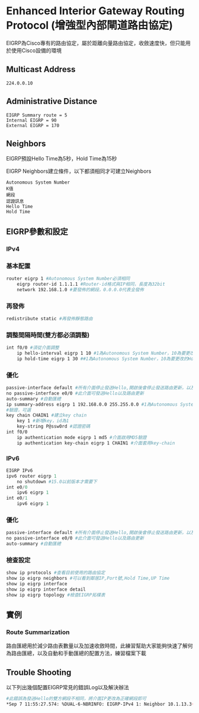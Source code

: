# Enhanced Interior Gateway Routing Protocol (增強型內部閘道路由協定) #

EIGRP為Cisco專有的路由協定，屬於距離向量路由協定，收斂速度快，但只能用於使用Cisco設備的環境


## Multicast Address ##


	224.0.0.10

## Administrative Distance ##

	EIGRP Summary route = 5
	Internal EIGRP = 90
	External EIGRP = 170

## Neighbors ##

EIGRP預設Hello Time為5秒，Hold Time為15秒

EIGRP Neighbors建立條件，以下都須相同才可建立Neighbors 
	
	Autonomous System Number
	K值
	網段
	認證訊息
	Hello Time
	Hold Time



## EIGRP參數和設定 ##

### IPv4 ###

### 基本配置 ###

```bash
router eigrp 1 #Autonomous System Number必須相同
	eigrp router-id 1.1.1.1 #Router-id格式與IP相同，長度為32bit
	network 192.168.1.0 #要發佈的網段，0.0.0.0代表全發佈
```

### 再發佈 ###

```bash
redistribute static #再發佈靜態路由 
```

### 調整間隔時間(雙方都必須調整) ###

```bash
int f0/0 #須從介面調整
	ip hello-interval eigrp 1 10 #1為Autonomous System Number，10為要更改的Hello間隔
	ip hold-time eigrp 1 30 ##1為Autonomous System Number，10為要更改的Hold間隔
```

### 優化 ###

```bash
passive-interface default #所有介面停止發送Hello,開啟後會停止發送路由更新，以及傳入的路由更新
no passive-interface e0/0 #此介面可發送Hello以及路由更新
auto-summary #自動匯總
ip summary-address eigrp 1 192.168.0.0 255.255.0.0 #1為Autonomous System Number，之後為匯總的範圍
#驗證，可選
key chain CHAIN1 #建立key chain
	key 1 #新增key，id為1
	key-string P@ssw0rd #認證密碼	
int f0/0 
    ip authentication mode eigrp 1 md5 #介面啟用MD5驗證
	ip authentication key-chain eigrp 1 CHAIN1 #介面套用key-chain
```	


### IPv6 ###

```powershell
EIGRP IPv6 
ipv6 router eigrp 1 
	no shutdown #15.0以前版本才需要下 
int e0/0 
	ipv6 eigrp 1 
int e0/1 
	ipv6 eigrp 1
```

### 優化 ###

```bash
passive-interface default #所有介面停止發送Hello,開啟後會停止發送路由更新，以及傳入的路由更新
no passive-interface e0/0 #此介面可發送Hello以及路由更新
auto-summary #自動匯總
```

### 檢查設定 ###

```bash
show ip protocols #查看目前使用的路由協定
show ip eigrp neighbors #可以看到鄰居IP,Port號,Hold Time,UP Time
show ip eigrp interface
show ip eigrp interface detail
show ip eigrp topology #檢查EIGRP拓樸表
```

## 實例 ##

### Route Summarization ###
路由匯總用於減少路由表數量以及加速收斂時間，此練習幫助大家能夠快速了解何為路由匯總，以及自動和手動匯總的配置方法，練習檔案下載


## Trouble Shooting ##
以下列出幾個配置EIGRP常見的錯誤Log以及解決辦法

```bash
#此錯誤為發送Hello的雙方網段不相同，將介面IP更改為正確網段即可
*Sep 7 11:55:27.574: %DUAL-6-NBRINFO: EIGRP-IPv4 1: Neighbor 10.1.13.3(Ethernet0/0) is blocked: not on common subnet (10.1.12.2/24)
```